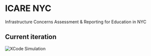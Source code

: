 # ICARE NYC
Infrastructure Concerns Assessment & Reporting for Education in NYC

## Current iteration
![XCode Simulation](version1.gif)
